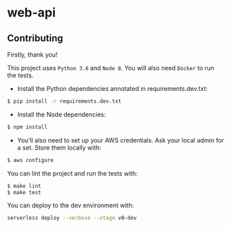 # web-api

## Contributing

Firstly, thank you!

This project uses `Python 3.6` and `Node 8`. You will also need `Docker` to run the tests.

* Install the Python dependencies annotated in requirements.dev.txt:
```bash
$ pip install -r requirements.dev.txt
```

* Install the Node dependencies:
```bash
$ npm install
```

* You'll also need to set up your AWS credentials. Ask your local admin for a set. Store them locally with:
```bash
$ aws configure
```

You can lint the project and run the tests with:
```bash
$ make lint
$ make test
```

You can deploy to the dev environment with:
```bash
serverless deploy --verbose --stage v0-dev
```
